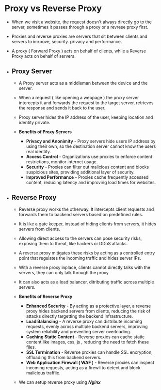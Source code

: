 # Proxy vs Reverse Proxy
- When we visit a website, the request doesn't always directly go to the server, sometimes it passes through a proxy or a revrese proxy first.
- Proxies and reverse proxies are servers that sit between clients and servers to imrpove, security. privacy and performance.
- A proxy ( Forward Proxy ) acts on behalf of clients, while a Reverse Proxy acts on behalf of servers.

- ## Proxy Server
	- A Proxy server acts as a middleman between the device and the server.
	- When a request ( like opening a webpage ) the proxy server intercepts it and forwards the request to the target server, retrieves the response and sends it back to the user.
	- Proxy server hides the IP address of the user, keeping location and identity private.
	
	- **Benefits of Proxy Servers**
		- **Privacy and Anonimity** - Proxy servers hide users IP address by using their own, so the destination server cannot know the users real identity.
		- **Access Control** - Organizations use proxies to enforce content restrictions, monitor internet usage.
		- **Security** - Proxies can filter out malicious content and blocks suspicious sites, providing additional layer of security.
		- **Improved Performance** - Proxies cache frequently accessed content, reducing latency and improving load times for websites.

- ## Reverse Proxy
	- Reverse proxy works the otherway. It intercepts client requests and forwards them to backend servers based on predefined rules.
	- It is like a gate keeper, instead of hiding clients from servers, it hides servers from clients.
	- Allowing direct access to the servers can pose security risks, exposing them to threat, like hackers or DDoS attacks.
	- A reverse proxy mitigates these risks by acting as a controlled entry point that regulates the incoming traffic and hides server IPs.
	- With a reverse proxy inplace, clients cannot directly talks with the servers, they can only talk through the proxy.
	- It can also acts as a load balancer, ditributing traffic across multiple servers.

	- **Benefits of Reverse Proxy**
		- **Enhanced Security** - By acting as a protective layer, a reverse proxy hides backend servers from clients, reducing the risk of attacks directly targetting the backend infrastructure.
		- **Load Balancing** - A reverse proxy can distribute incoming requests, evenly across multiple backend servers, improving system reliability and preventing server overloading.
		- **Caching Static Content** - Reverse proxies can cache static content like images, css, js , reducing the need to fetch these files.
		- **SSL Termination** - Reverse proxies can handle SSL encryption, offloading this from backend servers.
		- **Web Application Firewall ( WAF )** - Reverse proxies can inspect incoming requests, acting as a firewll to detect and block malicious traffiic.

	- We can setup reverse proxy using ***Nginx***
